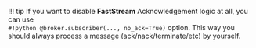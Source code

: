 !!! tip
    If you want to disable **FastStream** Acknowledgement logic at all, you can use  
    `#!python @broker.subscriber(..., no_ack=True)` option. This way you should always process a message (ack/nack/terminate/etc) by yourself.